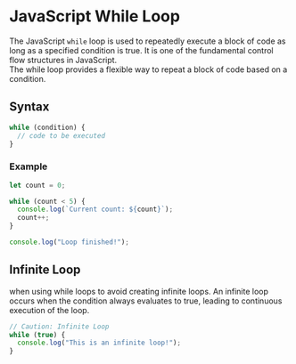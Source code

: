 # JavaScript While Loop

The JavaScript `while` loop is used to repeatedly execute a block of code as long as a specified condition is true. It is one of the fundamental control flow structures in JavaScript. <br/>
The while loop provides a flexible way to repeat a block of code based on a condition. 

## Syntax

```javascript
while (condition) {
  // code to be executed
}
```
### Example
```javascript
let count = 0;

while (count < 5) {
  console.log(`Current count: ${count}`);
  count++;
}

console.log("Loop finished!");
```
## Infinite Loop
when using while loops to avoid creating infinite loops. An infinite loop occurs when the condition always evaluates to true, leading to continuous execution of the loop.
```javascript
// Caution: Infinite Loop
while (true) {
  console.log("This is an infinite loop!");
}
```